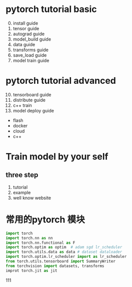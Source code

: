 # pytorch tutorial basic
  0. install guide
  1. tensor guide
  2. autograd guide
  3. model_build guide
  4. data guide
  5. transforms guide
  6. save_load guide
  7. model train guide

# pytorch tutorial advanced
  10. tensorboard guide
  11. distribute guide
  12. c++ train
  13. model deploy guide  
  - flash  
  - docker  
  - cloud  
  - c++

# Train model by your self
## three step
  1. tutorial
  2. example
  3. well know website

# 常用的pytorch 模块
```python
import torch
import torch.nn as nn
import torch.nn.functional as F
import torch.optim as optim  # adam sgd lr_scheduler
import torch.utils.data as data # dataset dataloader
import torch.optim.lr_scheduler import as lr_scheduler
from torch.utils.tensorboard import SummaryWriter
from torchvision import datasets, transforms
improt torch.jit as jit
```

111
